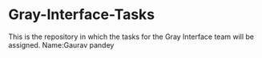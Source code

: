 # Gray-Interface-Tasks
This is the repository in which the tasks for the Gray Interface team will be assigned.
Name:Gaurav pandey

